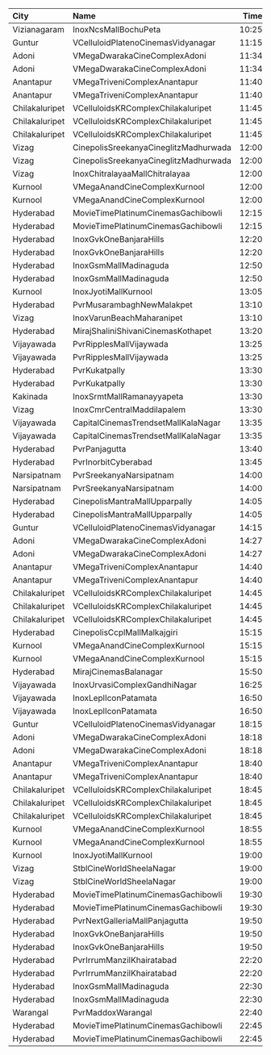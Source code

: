 | City           | Name                                  |  Time | Type                    | Price | Capacity | Booked |
| :------------- | :------------------------------------ | ----: | :---------------------- | ----: | -------: | -----: |
| Vizianagaram   | InoxNcsMallBochuPeta                  | 10:25 | Exclusive               |  150₹ |       99 |      0 |
| Guntur         | VCelluloidPlatenoCinemasVidyanagar    | 11:15 | GoldClass               |  150₹ |      146 |     73 |
| Adoni          | VMegaDwarakaCineComplexAdoni          | 11:34 | Gold                    |  110₹ |      142 |     71 |
| Adoni          | VMegaDwarakaCineComplexAdoni          | 11:34 | Executive               |   70₹ |       66 |     33 |
| Anantapur      | VMegaTriveniComplexAnantapur          | 11:40 | Gold                    |  110₹ |      188 |    141 |
| Anantapur      | VMegaTriveniComplexAnantapur          | 11:40 | Silver                  |   70₹ |       40 |     32 |
| Chilakaluripet | VCelluloidsKRComplexChilakaluripet    | 11:45 | Gold                    |  100₹ |      228 |    126 |
| Chilakaluripet | VCelluloidsKRComplexChilakaluripet    | 11:45 | Elite                   |   70₹ |       95 |     50 |
| Chilakaluripet | VCelluloidsKRComplexChilakaluripet    | 11:45 | Executive               |   50₹ |       81 |     42 |
| Vizag          | CinepolisSreekanyaCineglitzMadhurwada | 12:00 | Normal                  |  138₹ |       38 |     19 |
| Vizag          | CinepolisSreekanyaCineglitzMadhurwada | 12:00 | Executive               |  138₹ |      144 |     72 |
| Vizag          | InoxChitralayaaMallChitralayaa        | 12:00 | Executive               |  150₹ |       72 |      0 |
| Kurnool        | VMegaAnandCineComplexKurnool          | 12:00 | Gold                    |  110₹ |      152 |     75 |
| Kurnool        | VMegaAnandCineComplexKurnool          | 12:00 | Executive               |   70₹ |       48 |     24 |
| Hyderabad      | MovieTimePlatinumCinemasGachibowli    | 12:15 | PlatinumRecliners       |  250₹ |       24 |      0 |
| Hyderabad      | MovieTimePlatinumCinemasGachibowli    | 12:15 | PlatinumPremiumRecliner |  250₹ |       15 |      0 |
| Hyderabad      | InoxGvkOneBanjaraHills                | 12:20 | Executive               |  150₹ |      158 |      0 |
| Hyderabad      | InoxGvkOneBanjaraHills                | 12:20 | Royal                   |  250₹ |       11 |      0 |
| Hyderabad      | InoxGsmMallMadinaguda                 | 12:50 | Executive               |  200₹ |      136 |      0 |
| Hyderabad      | InoxGsmMallMadinaguda                 | 12:50 | Royal                   |  300₹ |        8 |      0 |
| Kurnool        | InoxJyotiMallKurnool                  | 13:05 | Executive               |  150₹ |      113 |      0 |
| Hyderabad      | PvrMusarambaghNewMalakpet             | 13:10 | Classic                 |  150₹ |      117 |      0 |
| Vizag          | InoxVarunBeachMaharanipet             | 13:10 | Excutive                |  150₹ |       65 |      0 |
| Hyderabad      | MirajShaliniShivaniCinemasKothapet    | 13:20 | Executive               |  150₹ |      130 |      0 |
| Vijayawada     | PvrRipplesMallVijaywada               | 13:25 | Classic                 |  150₹ |       83 |     83 |
| Vijayawada     | PvrRipplesMallVijaywada               | 13:25 | Recliner                |  250₹ |        6 |      6 |
| Hyderabad      | PvrKukatpally                         | 13:30 | Classic                 |  150₹ |      244 |      0 |
| Hyderabad      | PvrKukatpally                         | 13:30 | Recliner                |  250₹ |       13 |      0 |
| Kakinada       | InoxSrmtMallRamanayyapeta             | 13:30 | Executive               |   80₹ |       65 |      0 |
| Vizag          | InoxCmrCentralMaddilapalem            | 13:30 | Executive               |  150₹ |       75 |      0 |
| Vijayawada     | CapitalCinemasTrendsetMallKalaNagar   | 13:35 | Gold                    |  250₹ |       27 |     13 |
| Vijayawada     | CapitalCinemasTrendsetMallKalaNagar   | 13:35 | Silver                  |  150₹ |       21 |     10 |
| Hyderabad      | PvrPanjagutta                         | 13:40 | Classic                 |  150₹ |      141 |     13 |
| Hyderabad      | PvrInorbitCyberabad                   | 13:45 | Classic                 |  150₹ |      147 |      0 |
| Narsipatnam    | PvrSreekanyaNarsipatnam               | 14:00 | Classic                 |   60₹ |       20 |      0 |
| Narsipatnam    | PvrSreekanyaNarsipatnam               | 14:00 | ClassicPlus             |  150₹ |      128 |      0 |
| Hyderabad      | CinepolisMantraMallUpparpally         | 14:05 | Normal                  |  150₹ |      188 |      0 |
| Hyderabad      | CinepolisMantraMallUpparpally         | 14:05 | Vip                     |  250₹ |       10 |      0 |
| Guntur         | VCelluloidPlatenoCinemasVidyanagar    | 14:15 | GoldClass               |  150₹ |      146 |     73 |
| Adoni          | VMegaDwarakaCineComplexAdoni          | 14:27 | Gold                    |  110₹ |      142 |     71 |
| Adoni          | VMegaDwarakaCineComplexAdoni          | 14:27 | Executive               |   70₹ |       66 |     33 |
| Anantapur      | VMegaTriveniComplexAnantapur          | 14:40 | Gold                    |  110₹ |      188 |    141 |
| Anantapur      | VMegaTriveniComplexAnantapur          | 14:40 | Silver                  |   70₹ |       40 |     32 |
| Chilakaluripet | VCelluloidsKRComplexChilakaluripet    | 14:45 | Gold                    |  100₹ |      228 |    126 |
| Chilakaluripet | VCelluloidsKRComplexChilakaluripet    | 14:45 | Elite                   |   70₹ |       95 |     48 |
| Chilakaluripet | VCelluloidsKRComplexChilakaluripet    | 14:45 | Executive               |   50₹ |       81 |     41 |
| Hyderabad      | CinepolisCcplMallMalkajgiri           | 15:15 | Executive               |  150₹ |      156 |      0 |
| Kurnool        | VMegaAnandCineComplexKurnool          | 15:15 | Gold                    |  110₹ |      152 |     75 |
| Kurnool        | VMegaAnandCineComplexKurnool          | 15:15 | Executive               |   70₹ |       48 |     24 |
| Hyderabad      | MirajCinemasBalanagar                 | 15:50 | Executive               |  150₹ |      143 |      0 |
| Vijayawada     | InoxUrvasiComplexGandhiNagar          | 16:25 | Club                    |  150₹ |      107 |      0 |
| Vijayawada     | InoxLeplIconPatamata                  | 16:50 | Club                    |  150₹ |      100 |      0 |
| Vijayawada     | InoxLeplIconPatamata                  | 16:50 | Royal                   |  250₹ |        4 |      0 |
| Guntur         | VCelluloidPlatenoCinemasVidyanagar    | 18:15 | GoldClass               |  150₹ |      146 |     73 |
| Adoni          | VMegaDwarakaCineComplexAdoni          | 18:18 | Gold                    |  110₹ |      142 |     71 |
| Adoni          | VMegaDwarakaCineComplexAdoni          | 18:18 | Executive               |   70₹ |       66 |     33 |
| Anantapur      | VMegaTriveniComplexAnantapur          | 18:40 | Gold                    |  110₹ |      188 |    141 |
| Anantapur      | VMegaTriveniComplexAnantapur          | 18:40 | Silver                  |   70₹ |       40 |     32 |
| Chilakaluripet | VCelluloidsKRComplexChilakaluripet    | 18:45 | Gold                    |  100₹ |      228 |    126 |
| Chilakaluripet | VCelluloidsKRComplexChilakaluripet    | 18:45 | Elite                   |   70₹ |       95 |     48 |
| Chilakaluripet | VCelluloidsKRComplexChilakaluripet    | 18:45 | Executive               |   50₹ |       81 |     41 |
| Kurnool        | VMegaAnandCineComplexKurnool          | 18:55 | Gold                    |  110₹ |      152 |     75 |
| Kurnool        | VMegaAnandCineComplexKurnool          | 18:55 | Executive               |   70₹ |       48 |     24 |
| Kurnool        | InoxJyotiMallKurnool                  | 19:00 | Executive               |  150₹ |      113 |      0 |
| Vizag          | StblCineWorldSheelaNagar              | 19:00 | Club                    |  112₹ |      168 |     84 |
| Vizag          | StblCineWorldSheelaNagar              | 19:00 | Executive               |   67₹ |       42 |     21 |
| Hyderabad      | MovieTimePlatinumCinemasGachibowli    | 19:30 | PlatinumRecliners       |  250₹ |       16 |      0 |
| Hyderabad      | MovieTimePlatinumCinemasGachibowli    | 19:30 | PlatinumPremiumRecliner |  250₹ |       18 |      4 |
| Hyderabad      | PvrNextGalleriaMallPanjagutta         | 19:50 | Classic                 |  150₹ |      152 |      4 |
| Hyderabad      | InoxGvkOneBanjaraHills                | 19:50 | Executive               |  150₹ |      123 |      0 |
| Hyderabad      | InoxGvkOneBanjaraHills                | 19:50 | Royal                   |  250₹ |        5 |      0 |
| Hyderabad      | PvrIrrumManzilKhairatabad             | 22:20 | Classic                 |  150₹ |       94 |     94 |
| Hyderabad      | PvrIrrumManzilKhairatabad             | 22:20 | Recliner                |  250₹ |       10 |     10 |
| Hyderabad      | InoxGsmMallMadinaguda                 | 22:30 | Executive               |  200₹ |      136 |      0 |
| Hyderabad      | InoxGsmMallMadinaguda                 | 22:30 | Royal                   |  300₹ |        8 |      0 |
| Warangal       | PvrMaddoxWarangal                     | 22:40 | Classic                 |  150₹ |      121 |      0 |
| Hyderabad      | MovieTimePlatinumCinemasGachibowli    | 22:45 | PlatinumRecliners       |  250₹ |       24 |      0 |
| Hyderabad      | MovieTimePlatinumCinemasGachibowli    | 22:45 | PlatinumPremiumRecliner |  250₹ |       15 |      0 |